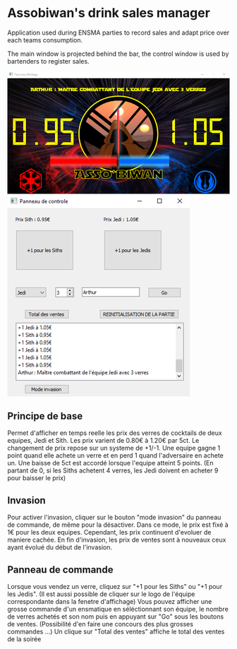 # Assobiwan's drink sales manager


Application used during ENSMA parties to record sales and adapt price over each teams consumption.

The main window is projected behind the bar, the control window is used by bartenders to register sales.

![Main window](img\MainWindow.PNG)
![Control window](img\ControlWindow.PNG)

## Principe de base

Permet d'afficher en temps reelle les prix des verres de cocktails de deux equipes, Jedi et Sith.
Les prix varient de 0.80€ à 1.20€ par 5ct. Le changement de prix repose sur un systeme de +1/-1.
Une equipe gagne 1 point quand elle achete un verre et en perd 1 quand l'adversaire en achete un.
Une baisse de 5ct est accordé lorsque l'equipe atteint 5 points.
(En partant de 0, si les Siths achetent 4 verres, les Jedi doivent en acheter 9 pour baisser le prix)


## Invasion

Pour activer l'invasion, cliquer sur le bouton "mode invasion" du panneau de commande, de même pour la désactiver.
Dans ce mode, le prix est fixé à 1€ pour les deux equipes. Cependant, les prix continuent d'evoluer de maniere cachée.
En fin d'invasion, les prix de ventes sont à nouveaux ceux ayant évolué du début de l'invasion.

## Panneau de commande

Lorsque vous vendez un verre, cliquez sur "+1 pour les Siths" ou "+1 pour les Jedis".
(Il est aussi possible de cliquer sur le logo de l'équipe correspondante dans la fenetre d'affichage)
Vous pouvez afficher une grosse commande d'un ensmatique en séléctionnant son équipe, 
le nombre de verres achetés et son nom puis en appuyant sur "Go" sous les boutons de ventes.
(Possibilité d'en faire une concours des plus grosses commandes ...)
Un clique sur "Total des ventes" affiche le total des ventes de la soirée 